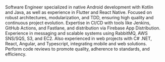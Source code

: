 Software Engineer specialized in native Android development with Kotlin and Java, as well as experience in Flutter and React Native. Focused on robust architectures, modularization, and TDD, ensuring high quality and continuous project evolution. Expertise in CI/CD with tools like Jenkins, GitHub Actions, and Fastlane, and distribution via Firebase App Distribution. Experience in messaging and scalable systems using RabbitMQ, AWS SNS/SQS, S3, and EC2. Also experienced in web projects with C# .NET, React, Angular, and Typescript, integrating mobile and web solutions. Perform code reviews to promote quality, adherence to standards, and efficiency.
